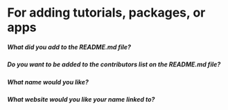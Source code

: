 For adding tutorials, packages, or apps
===========================================


##### What did you add to the README.md file?



##### Do you want to be added to the contributors list on the README.md file?



##### What name would you like?



##### What website would you like your name linked to?

  